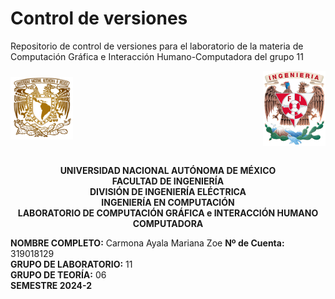 # Control de versiones
Repositorio de control de versiones para el laboratorio de la materia de Computación Gráfica e Interacción Humano-Computadora del grupo 11
<div style="display: flex; justify-content: space-between; align-items: center;">
  <img src="https://github.com/ZoeCarmona/Control_de_versiones/blob/main/logo_unam.png" alt="Escudo UNAM" width="100" style="float: left;"/>
  <img src="https://github.com/ZoeCarmona/Control_de_versiones/blob/main/logo_fi.png" alt="UNAM Logo" width="100" style="float: right;"/>
</div>

<p align="center">
  <br>
  <strong>UNIVERSIDAD NACIONAL AUTÓNOMA DE MÉXICO</strong><br>
  <strong>FACULTAD DE INGENIERÍA</strong><br>
  <strong>DIVISIÓN DE INGENIERÍA ELÉCTRICA</strong><br>
  <strong>INGENIERÍA EN COMPUTACIÓN</strong><br>
  <strong>LABORATORIO DE COMPUTACIÓN GRÁFICA e INTERACCIÓN HUMANO COMPUTADORA</strong><br>
</p>

**NOMBRE COMPLETO:** Carmona Ayala Mariana Zoe 
**Nº de Cuenta:** 319018129  
**GRUPO DE LABORATORIO:** 11  
**GRUPO DE TEORÍA:** 06  
**SEMESTRE 2024-2**  
